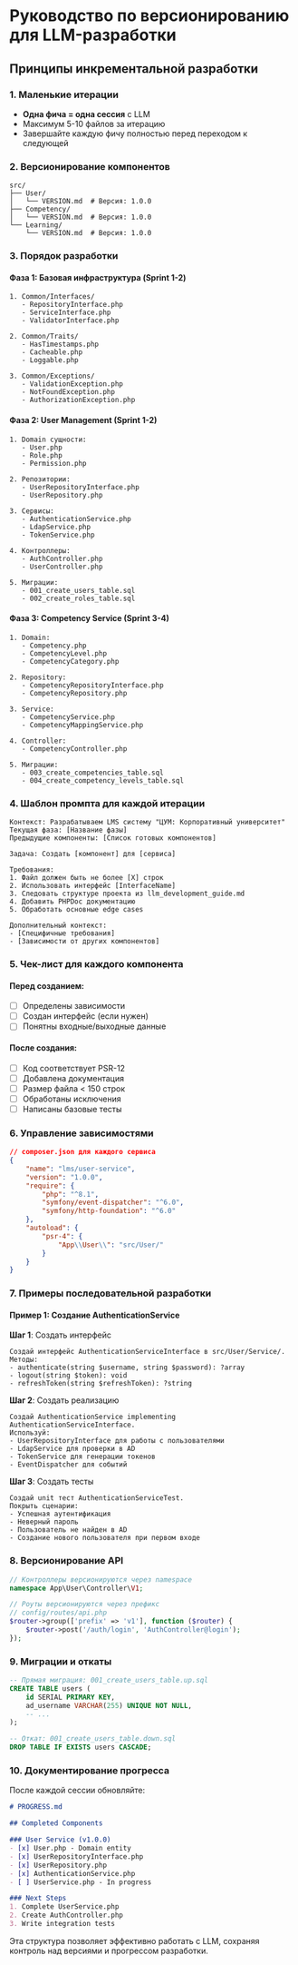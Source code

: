 # Руководство по версионированию для LLM-разработки

## Принципы инкрементальной разработки

### 1. Маленькие итерации
- **Одна фича = одна сессия** с LLM
- Максимум 5-10 файлов за итерацию
- Завершайте каждую фичу полностью перед переходом к следующей

### 2. Версионирование компонентов
```
src/
├── User/
│   └── VERSION.md  # Версия: 1.0.0
├── Competency/
│   └── VERSION.md  # Версия: 1.0.0
└── Learning/
    └── VERSION.md  # Версия: 1.0.0
```

### 3. Порядок разработки

#### Фаза 1: Базовая инфраструктура (Sprint 1-2)
```
1. Common/Interfaces/
   - RepositoryInterface.php
   - ServiceInterface.php
   - ValidatorInterface.php

2. Common/Traits/
   - HasTimestamps.php
   - Cacheable.php
   - Loggable.php

3. Common/Exceptions/
   - ValidationException.php
   - NotFoundException.php
   - AuthorizationException.php
```

#### Фаза 2: User Management (Sprint 1-2)
```
1. Domain сущности:
   - User.php
   - Role.php
   - Permission.php

2. Репозитории:
   - UserRepositoryInterface.php
   - UserRepository.php

3. Сервисы:
   - AuthenticationService.php
   - LdapService.php
   - TokenService.php

4. Контроллеры:
   - AuthController.php
   - UserController.php

5. Миграции:
   - 001_create_users_table.sql
   - 002_create_roles_table.sql
```

#### Фаза 3: Competency Service (Sprint 3-4)
```
1. Domain:
   - Competency.php
   - CompetencyLevel.php
   - CompetencyCategory.php

2. Repository:
   - CompetencyRepositoryInterface.php
   - CompetencyRepository.php

3. Service:
   - CompetencyService.php
   - CompetencyMappingService.php

4. Controller:
   - CompetencyController.php

5. Миграции:
   - 003_create_competencies_table.sql
   - 004_create_competency_levels_table.sql
```

### 4. Шаблон промпта для каждой итерации

```
Контекст: Разрабатываем LMS систему "ЦУМ: Корпоративный университет"
Текущая фаза: [Название фазы]
Предыдущие компоненты: [Список готовых компонентов]

Задача: Создать [компонент] для [сервиса]

Требования:
1. Файл должен быть не более [X] строк
2. Использовать интерфейс [InterfaceName]
3. Следовать структуре проекта из llm_development_guide.md
4. Добавить PHPDoc документацию
5. Обработать основные edge cases

Дополнительный контекст:
- [Специфичные требования]
- [Зависимости от других компонентов]
```

### 5. Чек-лист для каждого компонента

#### Перед созданием:
- [ ] Определены зависимости
- [ ] Создан интерфейс (если нужен)
- [ ] Понятны входные/выходные данные

#### После создания:
- [ ] Код соответствует PSR-12
- [ ] Добавлена документация
- [ ] Размер файла < 150 строк
- [ ] Обработаны исключения
- [ ] Написаны базовые тесты

### 6. Управление зависимостями

```json
// composer.json для каждого сервиса
{
    "name": "lms/user-service",
    "version": "1.0.0",
    "require": {
        "php": "^8.1",
        "symfony/event-dispatcher": "^6.0",
        "symfony/http-foundation": "^6.0"
    },
    "autoload": {
        "psr-4": {
            "App\\User\\": "src/User/"
        }
    }
}
```

### 7. Примеры последовательной разработки

#### Пример 1: Создание AuthenticationService

**Шаг 1**: Создать интерфейс
```
Создай интерфейс AuthenticationServiceInterface в src/User/Service/.
Методы:
- authenticate(string $username, string $password): ?array
- logout(string $token): void
- refreshToken(string $refreshToken): ?string
```

**Шаг 2**: Создать реализацию
```
Создай AuthenticationService implementing AuthenticationServiceInterface.
Используй:
- UserRepositoryInterface для работы с пользователями
- LdapService для проверки в AD
- TokenService для генерации токенов
- EventDispatcher для событий
```

**Шаг 3**: Создать тесты
```
Создай unit тест AuthenticationServiceTest.
Покрыть сценарии:
- Успешная аутентификация
- Неверный пароль
- Пользователь не найден в AD
- Создание нового пользователя при первом входе
```

### 8. Версионирование API

```php
// Контроллеры версионируются через namespace
namespace App\User\Controller\V1;

// Роуты версионируются через префикс
// config/routes/api.php
$router->group(['prefix' => 'v1'], function ($router) {
    $router->post('/auth/login', 'AuthController@login');
});
```

### 9. Миграции и откаты

```sql
-- Прямая миграция: 001_create_users_table.up.sql
CREATE TABLE users (
    id SERIAL PRIMARY KEY,
    ad_username VARCHAR(255) UNIQUE NOT NULL,
    -- ...
);

-- Откат: 001_create_users_table.down.sql
DROP TABLE IF EXISTS users CASCADE;
```

### 10. Документирование прогресса

После каждой сессии обновляйте:
```markdown
# PROGRESS.md

## Completed Components

### User Service (v1.0.0)
- [x] User.php - Domain entity
- [x] UserRepositoryInterface.php
- [x] UserRepository.php
- [x] AuthenticationService.php
- [ ] UserService.php - In progress

### Next Steps
1. Complete UserService.php
2. Create AuthController.php
3. Write integration tests
```

Эта структура позволяет эффективно работать с LLM, сохраняя контроль над версиями и прогрессом разработки. 